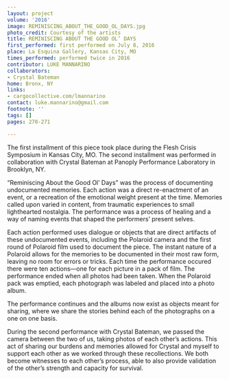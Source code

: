 ```yaml
---
layout: project
volume: '2016'
image: REMINISCING_ABOUT_THE_GOOD_OL_DAYS.jpg
photo_credit: Courtesy of the artists
title: REMINISCING ABOUT THE GOOD OL’ DAYS
first_performed: first performed on July 8, 2016
place: La Esquina Gallery, Kansas City, MO
times_performed: performed twice in 2016
contributor: LUKE MANNARINO
collaborators:
- Crystal Bateman
home: Bronx, NY
links:
- cargocollective.com/lmannarino
contact: luke.mannarino@gmail.com
footnote: ''
tags: []
pages: 270-271

---
```


The first installment of this piece took place during the Flesh Crisis Symposium in Kansas City, MO. The second installment was performed in collaboration with Crystal Bateman at Panoply Performance Laboratory in Brooklyn, NY.

“Reminiscing About the Good Ol’ Days” was the process of documenting undocumented memories. Each action was a direct re-enactment of an event, or a recreation of the emotional weight present at the time. Memories called upon varied in content, from traumatic experiences to small lighthearted nostalgia. The performance was a process of healing and a way of naming events that shaped the performers’ present selves.

Each action performed uses dialogue or objects that are direct artifacts of these undocumented events, including the Polaroid camera and the first round of Polaroid film used to document the piece. The instant nature of a Polaroid allows for the memories to be documented in their most raw form, leaving no room for errors or tricks. Each time the performance occured there were ten actions—one for each picture in a pack of film. The performance ended when all photos had been taken. When the Polaroid pack was emptied, each photograph was labeled and placed into a photo album.

The performance continues and the albums now exist as objects meant for sharing, where we share the stories behind each of the photographs on a one on one basis.

During the second performance with Crystal Bateman, we passed the camera between the two of us, taking photos of each other’s actions. This act of sharing our burdens and memories allowed for Crystal and myself to support each other as we worked through these recollections. We both become witnesses to each other’s process, able to also provide validation of the other’s strength and capacity for survival.
